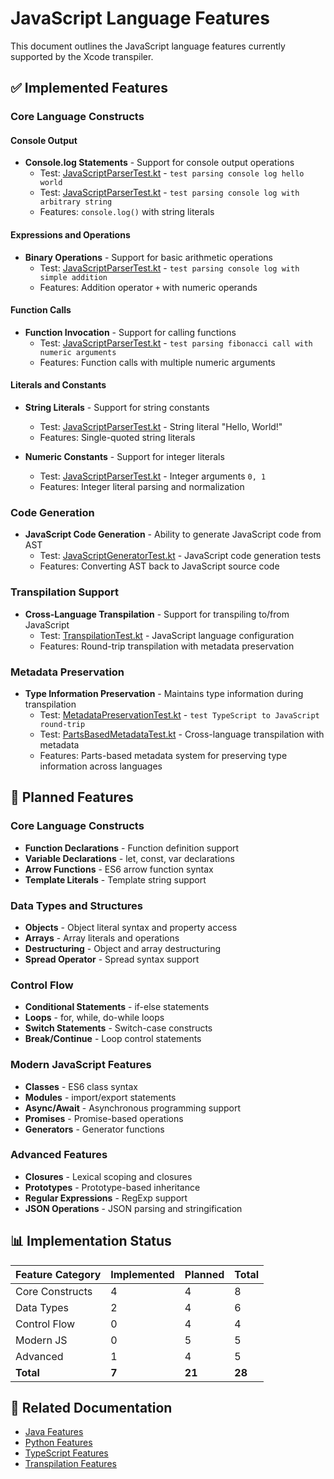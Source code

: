 # JavaScript Language Features

This document outlines the JavaScript language features currently supported by the Xcode transpiler.

## ✅ Implemented Features

### Core Language Constructs

#### Console Output
- **Console.log Statements** - Support for console output operations
  - Test: [JavaScriptParserTest.kt](../src/commonTest/kotlin/org/giraffemail/xcode/javascriptparser/JavaScriptParserTest.kt#L12-L31) - `test parsing console log hello world`
  - Test: [JavaScriptParserTest.kt](../src/commonTest/kotlin/org/giraffemail/xcode/javascriptparser/JavaScriptParserTest.kt#L34-L54) - `test parsing console log with arbitrary string`
  - Features: `console.log()` with string literals

#### Expressions and Operations
- **Binary Operations** - Support for basic arithmetic operations
  - Test: [JavaScriptParserTest.kt](../src/commonTest/kotlin/org/giraffemail/xcode/javascriptparser/JavaScriptParserTest.kt#L57-L78) - `test parsing console log with simple addition`
  - Features: Addition operator `+` with numeric operands

#### Function Calls
- **Function Invocation** - Support for calling functions
  - Test: [JavaScriptParserTest.kt](../src/commonTest/kotlin/org/giraffemail/xcode/javascriptparser/JavaScriptParserTest.kt#L81-L104) - `test parsing fibonacci call with numeric arguments`
  - Features: Function calls with multiple numeric arguments

#### Literals and Constants
- **String Literals** - Support for string constants
  - Test: [JavaScriptParserTest.kt](../src/commonTest/kotlin/org/giraffemail/xcode/javascriptparser/JavaScriptParserTest.kt#L19-L20) - String literal "Hello, World!"
  - Features: Single-quoted string literals

- **Numeric Constants** - Support for integer literals
  - Test: [JavaScriptParserTest.kt](../src/commonTest/kotlin/org/giraffemail/xcode/javascriptparser/JavaScriptParserTest.kt#L89-L91) - Integer arguments `0, 1`
  - Features: Integer literal parsing and normalization

### Code Generation
- **JavaScript Code Generation** - Ability to generate JavaScript code from AST
  - Test: [JavaScriptGeneratorTest.kt](../src/commonTest/kotlin/org/giraffemail/xcode/javascriptparser/JavaScriptGeneratorTest.kt) - JavaScript code generation tests
  - Features: Converting AST back to JavaScript source code

### Transpilation Support
- **Cross-Language Transpilation** - Support for transpiling to/from JavaScript
  - Test: [TranspilationTest.kt](../src/commonTest/kotlin/org/giraffemail/xcode/transpiler/TranspilationTest.kt#L40-L44) - JavaScript language configuration
  - Features: Round-trip transpilation with metadata preservation

### Metadata Preservation
- **Type Information Preservation** - Maintains type information during transpilation
  - Test: [MetadataPreservationTest.kt](../src/commonTest/kotlin/org/giraffemail/xcode/transpiler/MetadataPreservationTest.kt#L141-L206) - `test TypeScript to JavaScript round-trip`
  - Test: [PartsBasedMetadataTest.kt](../src/commonTest/kotlin/org/giraffemail/xcode/metadata/PartsBasedMetadataTest.kt#L60-L100) - Cross-language transpilation with metadata
  - Features: Parts-based metadata system for preserving type information across languages

## 🚧 Planned Features

### Core Language Constructs
- **Function Declarations** - Function definition support
- **Variable Declarations** - let, const, var declarations
- **Arrow Functions** - ES6 arrow function syntax
- **Template Literals** - Template string support

### Data Types and Structures
- **Objects** - Object literal syntax and property access
- **Arrays** - Array literals and operations
- **Destructuring** - Object and array destructuring
- **Spread Operator** - Spread syntax support

### Control Flow
- **Conditional Statements** - if-else statements
- **Loops** - for, while, do-while loops
- **Switch Statements** - Switch-case constructs
- **Break/Continue** - Loop control statements

### Modern JavaScript Features
- **Classes** - ES6 class syntax
- **Modules** - import/export statements
- **Async/Await** - Asynchronous programming support
- **Promises** - Promise-based operations
- **Generators** - Generator functions

### Advanced Features
- **Closures** - Lexical scoping and closures
- **Prototypes** - Prototype-based inheritance
- **Regular Expressions** - RegExp support
- **JSON Operations** - JSON parsing and stringification

## 📊 Implementation Status

| Feature Category | Implemented | Planned | Total |
|-----------------|-------------|---------|-------|
| Core Constructs | 4 | 4 | 8 |
| Data Types | 2 | 4 | 6 |
| Control Flow | 0 | 4 | 4 |
| Modern JS | 0 | 5 | 5 |
| Advanced | 1 | 4 | 5 |
| **Total** | **7** | **21** | **28** |

## 🔗 Related Documentation

- [Java Features](java-features.md)
- [Python Features](python-features.md)
- [TypeScript Features](typescript-features.md)
- [Transpilation Features](transpilation-features.md)